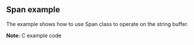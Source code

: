 ## Span example

The example shows how to use Span class to operate on the string buffer.

**Note:** C example code
